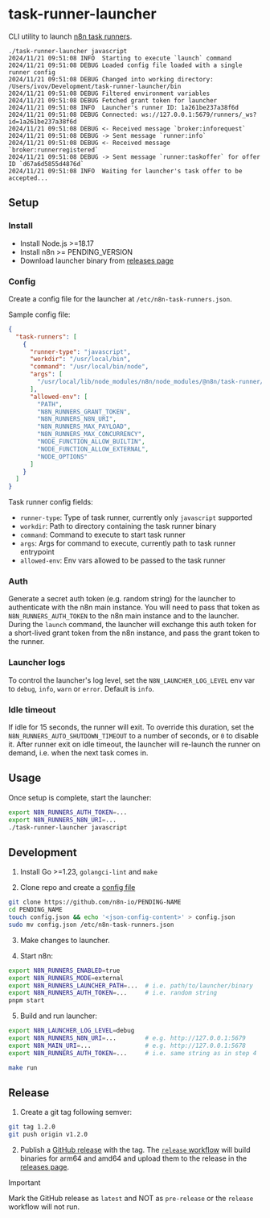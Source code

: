# task-runner-launcher

CLI utility to launch [n8n task runners](https://docs.n8n.io/PENDING).

```
./task-runner-launcher javascript
2024/11/21 09:51:08 INFO  Starting to execute `launch` command
2024/11/21 09:51:08 DEBUG Loaded config file loaded with a single runner config
2024/11/21 09:51:08 DEBUG Changed into working directory: /Users/ivov/Development/task-runner-launcher/bin
2024/11/21 09:51:08 DEBUG Filtered environment variables
2024/11/21 09:51:08 DEBUG Fetched grant token for launcher
2024/11/21 09:51:08 INFO  Launcher's runner ID: 1a261be237a38f6d
2024/11/21 09:51:08 DEBUG Connected: ws://127.0.0.1:5679/runners/_ws?id=1a261be237a38f6d
2024/11/21 09:51:08 DEBUG <- Received message `broker:inforequest`
2024/11/21 09:51:08 DEBUG -> Sent message `runner:info`
2024/11/21 09:51:08 DEBUG <- Received message `broker:runnerregistered`
2024/11/21 09:51:08 DEBUG -> Sent message `runner:taskoffer` for offer ID `d67a6d5855d4876d`
2024/11/21 09:51:08 INFO  Waiting for launcher's task offer to be accepted...
```

## Setup

### Install

- Install Node.js >=18.17 
- Install n8n >= PENDING_VERSION
- Download launcher binary from [releases page](https://github.com/n8n-io/task-runner-launcher/releases)

### Config

Create a config file for the launcher at `/etc/n8n-task-runners.json`.

Sample config file:

```json
{
  "task-runners": [
    {
      "runner-type": "javascript",
      "workdir": "/usr/local/bin",
      "command": "/usr/local/bin/node",
      "args": [
        "/usr/local/lib/node_modules/n8n/node_modules/@n8n/task-runner/dist/start.js"
      ],
      "allowed-env": [
        "PATH",
        "N8N_RUNNERS_GRANT_TOKEN",
        "N8N_RUNNERS_N8N_URI",
        "N8N_RUNNERS_MAX_PAYLOAD",
        "N8N_RUNNERS_MAX_CONCURRENCY",
        "NODE_FUNCTION_ALLOW_BUILTIN",
        "NODE_FUNCTION_ALLOW_EXTERNAL",
        "NODE_OPTIONS"
      ]
    }
  ]
}
```

Task runner config fields:

- `runner-type`: Type of task runner, currently only `javascript` supported
- `workdir`: Path to directory containing the task runner binary
- `command`: Command to execute to start task runner
- `args`: Args for command to execute, currently path to task runner entrypoint
- `allowed-env`: Env vars allowed to be passed to the task runner

### Auth

Generate a secret auth token (e.g. random string) for the launcher to authenticate with the n8n main instance. You will need to pass that token as `N8N_RUNNERS_AUTH_TOKEN` to the n8n main instance and to the launcher. During the `launch` command, the launcher will exchange this auth token for a short-lived grant token from the n8n instance, and pass the grant token to the runner.

### Launcher logs

To control the launcher's log level, set the `N8N_LAUNCHER_LOG_LEVEL` env var to `debug`, `info`, `warn` or `error`. Default is `info`.

### Idle timeout

If idle for 15 seconds, the runner will exit. To override this duration, set the `N8N_RUNNERS_AUTO_SHUTDOWN_TIMEOUT` to a number of seconds, or `0` to disable it. After runner exit on idle timeout, the launcher will re-launch the runner on demand, i.e. when the next task comes in.   

## Usage

Once setup is complete, start the launcher:

```sh
export N8N_RUNNERS_AUTH_TOKEN=...
export N8N_RUNNERS_N8N_URI=... 
./task-runner-launcher javascript
```

## Development

1. Install Go >=1.23, `golangci-lint` and `make`

2. Clone repo and create a [config file](#config)

```sh
git clone https://github.com/n8n-io/PENDING-NAME
cd PENDING_NAME
touch config.json && echo '<json-config-content>' > config.json
sudo mv config.json /etc/n8n-task-runners.json
```

3. Make changes to launcher.

4. Start n8n:

```sh
export N8N_RUNNERS_ENABLED=true
export N8N_RUNNERS_MODE=external 
export N8N_RUNNERS_LAUNCHER_PATH=...  # i.e. path/to/launcher/binary
export N8N_RUNNERS_AUTH_TOKEN=...     # i.e. random string
pnpm start
```

5. Build and run launcher:

```sh
export N8N_LAUNCHER_LOG_LEVEL=debug
export N8N_RUNNERS_N8N_URI=...        # e.g. http://127.0.0.1:5679
export N8N_MAIN_URI=...               # e.g. http://127.0.0.1:5678
export N8N_RUNNERS_AUTH_TOKEN=...     # i.e. same string as in step 4

make run
```

## Release

1. Create a git tag following semver:

```sh
git tag 1.2.0
git push origin v1.2.0
```

2. Publish a [GitHub release](https://github.com/n8n-io/task-runner-launcher/releases/new) with the tag. The [`release` workflow](./.github/workflows/release.yml) will build binaries for arm64 and amd64 and upload them to the release in the [releases page](https://github.com/n8n-io/task-runner-launcher/releases).

> [!IMPORTANT]  
> Mark the GitHub release as `latest` and NOT as `pre-release` or the `release` workflow will not run.